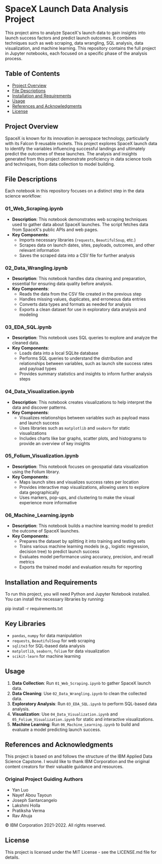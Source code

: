 # SpaceX Launch Data Analysis Project

This project aims to analyze SpaceX's launch data to gain insights into launch success factors and predict launch outcomes. It combines techniques such as web scraping, data wrangling, SQL analysis, data visualization, and machine learning. This repository contains the full project in Jupyter notebooks, each focused on a specific phase of the analysis process.

## Table of Contents
- [Project Overview](#project-overview)
- [File Descriptions](#file-descriptions)
- [Installation and Requirements](#installation-and-requirements)
- [Usage](#usage)
- [References and Acknowledgments](#references-and-acknowledgments)
- [License](#license)

## Project Overview
SpaceX is known for its innovation in aerospace technology, particularly with its Falcon 9 reusable rockets. This project explores SpaceX launch data to identify the variables influencing successful landings and ultimately predict the outcomes of these launches. The analysis and insights generated from this project demonstrate proficiency in data science tools and techniques, from data collection to model building.

## File Descriptions

Each notebook in this repository focuses on a distinct step in the data science workflow:

### 01_Web_Scraping.ipynb
- **Description**: This notebook demonstrates web scraping techniques used to gather data about SpaceX launches. The script fetches data from SpaceX's public APIs and web pages.
- **Key Components**:
  - Imports necessary libraries (`requests`, `BeautifulSoup`, etc.)
  - Scrapes data on launch dates, sites, payloads, outcomes, and other relevant information
  - Saves the scraped data into a CSV file for further analysis

### 02_Data_Wrangling.ipynb
- **Description**: This notebook handles data cleaning and preparation, essential for ensuring data quality before analysis.
- **Key Components**:
  - Reads the data from the CSV file created in the previous step
  - Handles missing values, duplicates, and erroneous data entries
  - Converts data types and formats as needed for analysis
  - Exports a clean dataset for use in exploratory data analysis and modeling

### 03_EDA_SQL.ipynb
- **Description**: This notebook uses SQL queries to explore and analyze the cleaned data.
- **Key Components**:
  - Loads data into a local SQLite database
  - Performs SQL queries to understand the distribution and relationships between variables, such as launch site success rates and payload types
  - Provides summary statistics and insights to inform further analysis steps

### 04_Data_Visualization.ipynb
- **Description**: This notebook creates visualizations to help interpret the data and discover patterns.
- **Key Components**:
  - Visualizes relationships between variables such as payload mass and launch success
  - Uses libraries such as `matplotlib` and `seaborn` for static visualizations
  - Includes charts like bar graphs, scatter plots, and histograms to provide an overview of key insights

### 05_Folium_Visualization.ipynb
- **Description**: This notebook focuses on geospatial data visualization using the Folium library.
- **Key Components**:
  - Maps launch sites and visualizes success rates per location
  - Provides interactive map visualizations, allowing users to explore data geographically
  - Uses markers, pop-ups, and clustering to make the visual experience more informative

### 06_Machine_Learning.ipynb
- **Description**: This notebook builds a machine learning model to predict the outcome of SpaceX launches.
- **Key Components**:
  - Prepares the dataset by splitting it into training and testing sets
  - Trains various machine learning models (e.g., logistic regression, decision tree) to predict launch success
  - Evaluates model performance using accuracy, precision, and recall metrics
  - Exports the trained model and evaluation results for reporting

## Installation and Requirements
To run this project, you will need Python and Jupyter Notebook installed. You can install the necessary libraries by running:

pip install -r requirements.txt

## Key Libraries
- `pandas`, `numpy` for data manipulation
- `requests`, `BeautifulSoup` for web scraping
- `sqlite3` for SQL-based data analysis
- `matplotlib`, `seaborn`, `folium` for data visualization
- `scikit-learn` for machine learning

## Usage
1. **Data Collection**: Run `01_Web_Scraping.ipynb` to gather SpaceX launch data.
2. **Data Cleaning**: Use `02_Data_Wrangling.ipynb` to clean the collected data.
3. **Exploratory Analysis**: Run `03_EDA_SQL.ipynb` to perform SQL-based data analysis.
4. **Visualization**: Use `04_Data_Visualization.ipynb` and `05_Folium_Visualization.ipynb` for static and interactive visualizations.
5. **Machine Learning**: Run `06_Machine_Learning.ipynb` to build and evaluate a model predicting launch success.

## References and Acknowledgments
This project is based on and follows the structure of the IBM Applied Data Science Capstone. I would like to thank IBM Corporation and the original content creators for their valuable guidance and resources.

### Original Project Guiding Authors
- Yan Luo
- Nayef Abou Tayoun
- Joseph Santarcangelo
- Lakshmi Holla
- Pratiksha Verma
- Rav Ahuja

© IBM Corporation 2021-2022. All rights reserved.

## License
This project is licensed under the MIT License - see the LICENSE.md file for details.

